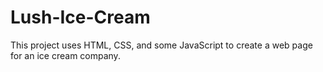 # Lush-Ice-Cream
This project uses HTML, CSS, and some JavaScript to create a web page for an ice cream company.
